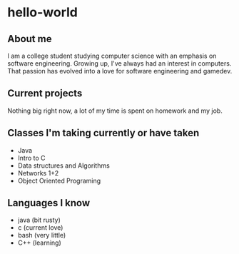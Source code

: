 # hello-world

## About me
I am a college student studying computer science with an emphasis on software engineering. Growing up, I've always had an interest in computers. That passion has evolved into a love for software engineering and gamedev. 

## Current projects
Nothing big right now, a lot of my time is spent on homework and my job.

## Classes I'm taking currently or have taken
- Java
- Intro to C
- Data structures and Algorithms
- Networks 1+2
- Object Oriented Programing

## Languages I know
- java (bit rusty)
- c (current love)
- bash (very little)
- C++ (learning)
